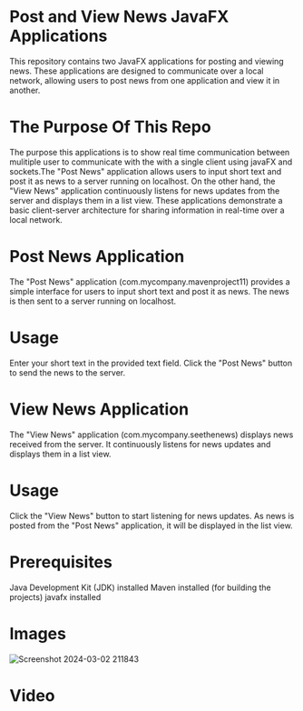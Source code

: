 # Post and View News JavaFX Applications
This repository contains two JavaFX applications for posting and viewing news. 
These applications are designed to communicate over a local network, 
allowing users to post news from one application and view it in another.
# The Purpose Of This Repo
The purpose this applications is to show real time communication between mulitiple user to communicate with the 
with a single client using javaFX and sockets.The "Post News" application allows users to input short text and post it as news to a server running on localhost. On the other hand, the "View News" application continuously listens for news updates from the server and displays them in a list view.
These applications demonstrate a basic client-server architecture for sharing information in real-time over a local network.
# Post News Application
The "Post News" application (com.mycompany.mavenproject11) provides a simple interface for users to input short text and post it as news. The news is then sent to a server running on localhost.
# Usage
Enter your short text in the provided text field.
Click the "Post News" button to send the news to the server.
# View News Application
The "View News" application (com.mycompany.seethenews) displays news received from the server. It continuously listens for news updates and displays them in a list view.
# Usage
Click the "View News" button to start listening for news updates.
As news is posted from the "Post News" application, it will be displayed in the list view.
# Prerequisites
Java Development Kit (JDK) installed
Maven installed (for building the projects)
javafx installed
# Images 
![Screenshot 2024-03-02 211843](https://github.com/Yonatankinfe/News_Post_DeskopApp_Using-_Socket_Programing_Java/assets/158090444/603510aa-e010-4068-b625-53076237d303)

# Video
